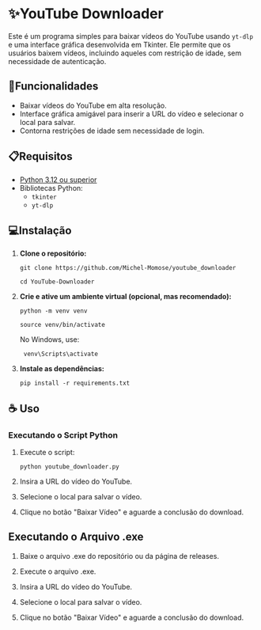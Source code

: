 # ✨YouTube Downloader

Este é um programa simples para baixar vídeos do YouTube usando `yt-dlp` e uma interface gráfica desenvolvida em Tkinter. Ele permite que os usuários baixem vídeos, incluindo aqueles com restrição de idade, sem necessidade de autenticação.

## 🦑Funcionalidades

- Baixar vídeos do YouTube em alta resolução.
- Interface gráfica amigável para inserir a URL do vídeo e selecionar o local para salvar.
- Contorna restrições de idade sem necessidade de login.

## 📋Requisitos

- [Python 3.12 ou superior](https://www.python.org/downloads/)
- Bibliotecas Python:
  - `tkinter`
  - `yt-dlp`

## 💻Instalação

1. **Clone o repositório:**


    ```git clone https://github.com/Michel-Momose/youtube_downloader```

    ```cd YouTube-Downloader ```

2. **Crie e ative um ambiente virtual (opcional, mas recomendado):**


    ```python -m venv venv```

    ```source venv/bin/activate```
    
    No Windows, use:

    ``` venv\Scripts\activate```

4. **Instale as dependências:**


    ```pip install -r requirements.txt```

## ☕ Uso

### Executando o Script Python

1. Execute o script:


    ```python youtube_downloader.py```

2. Insira a URL do vídeo do YouTube.

3. Selecione o local para salvar o vídeo.

4. Clique no botão "Baixar Vídeo" e aguarde a conclusão do download.

## Executando o Arquivo .exe

1. Baixe o arquivo .exe do repositório ou da página de releases.

2. Execute o arquivo .exe.

3. Insira a URL do vídeo do YouTube.

4. Selecione o local para salvar o vídeo.

5. Clique no botão "Baixar Vídeo" e aguarde a conclusão do download.
